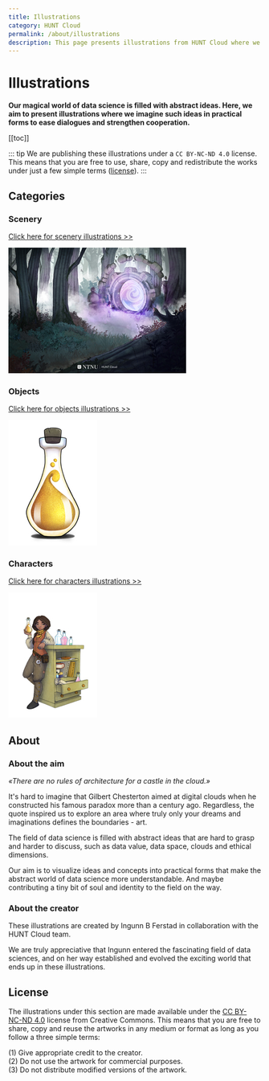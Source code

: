 ```yaml
---
title: Illustrations
category: HUNT Cloud
permalink: /about/illustrations
description: This page presents illustrations from HUNT Cloud where we imagine data science.
---
```


<!-- NOTE: This page is autogenerated.  -->
<!--       All manual edits will be removed.  -->



# Illustrations

**Our magical world of data science is filled with abstract ideas. Here, we aim to present illustrations where we imagine such ideas in practical forms to ease dialogues and strengthen cooperation.**
 
[[toc]]



::: tip
We are publishing these illustrations under a `CC BY­-NC-­ND 4.0` license. This means that you are free to use, share, copy and redistribute the works under just a few simple terms ([license](/about/illustrations/#license)).
:::



## Categories

### Scenery

[Click here for scenery illustrations >>](/about/illustrations/scenery.md)

!["The portal"](./images/hunt-cloud_hcc-artwork6.jpg)


### Objects

[Click here for objects illustrations >>](/about/illustrations/objects.md)

![""](./images/hunt-cloud_hcc-artwork12.jpg)


### Characters

[Click here for characters illustrations >>](/about/illustrations/characters.md)

![""](./images/hunt-cloud_hcc-artwork1.jpg)




## About

### About the aim

*«There are no rules of architecture for a castle in the cloud.»*

It's hard to imagine that Gilbert Chesterton aimed at digital clouds when he constructed his famous paradox more than a century ago. Regardless, the quote inspired us to explore an area where truly only your dreams and imaginations defines the boundaries - art.

The field of data science is filled with abstract ideas that are hard to grasp and harder to discuss, such as data value, data space, clouds and ethical dimensions.

Our aim is to visualize ideas and concepts into practical forms that make the abstract world of data science more understandable. And maybe contributing a tiny bit of soul and identity to the field on the way.

### About the creator

These illustrations are created by Ingunn B Ferstad in collaboration with the HUNT Cloud team.

We are truly appreciative that Ingunn entered the fascinating field of data sciences, and on her way established and evolved the exciting world that ends up in these illustrations. 




## License

The illustrations under this section are made available under the [CC BY­-NC-­ND 4.0](https://creativecommons.org/licenses/by-nc-nd/4.0/) license from Creative Commons. This means that you are free to share, copy and reuse the artworks in any medium or format as long as you follow a three simple terms:

(1) Give appropriate credit to the creator.  
(2) Do not use the artwork for commercial purposes.  
(3) Do not distribute modified versions of the artwork.


